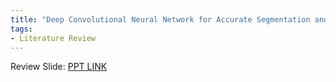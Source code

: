 ```yaml
---
title: "Deep Convolutional Neural Network for Accurate Segmentation and Quantification of White Matter Hyperintensities"
tags: 
- Literature Review
---
```


Review Slide: [PPT LINK](https://reurl.cc/GK3QZZ)
